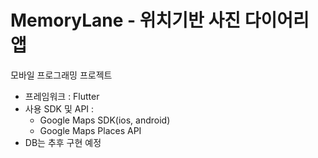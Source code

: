 # MemoryLane - 위치기반 사진 다이어리 앱
모바일 프로그래밍 프로젝트

- 프레임워크 : Flutter
- 사용 SDK 및 API :
  - Google Maps SDK(ios, android)
  - Google Maps Places API
- DB는 추후 구현 예정
